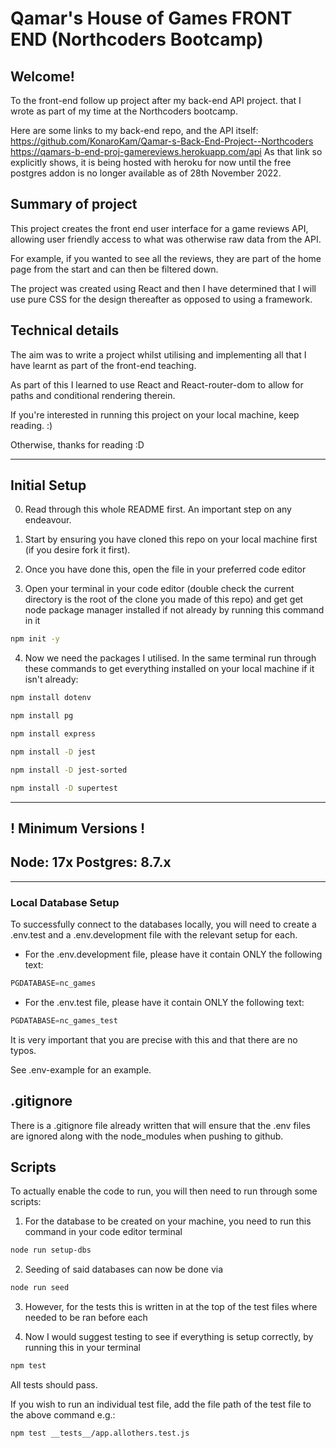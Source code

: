 # Qamar's House of Games FRONT END (Northcoders Bootcamp)

## Welcome!

To the front-end follow up project after my back-end API project. that I wrote as part of my time at the Northcoders bootcamp.

Here are some links to my back-end repo, and the API itself:
https://github.com/KonaroKam/Qamar-s-Back-End-Project--Northcoders
https://qamars-b-end-proj-gamereviews.herokuapp.com/api
As that link so explicitly shows, it is being hosted with heroku for now until the free postgres addon is no longer available as of 28th November 2022.

## Summary of project

This project creates the front end user interface for a game reviews API, allowing user friendly access to what was otherwise raw data from the API.

For example, if you wanted to see all the reviews, they are part of the home page from the start and can then be filtered down.

The project was created using React and then I have determined that I will use pure CSS for the design thereafter as opposed to using a framework.


## Technical details

The aim was to write a project whilst utilising and implementing all that I have learnt as part of the front-end teaching.

As part of this I learned to use React and React-router-dom to allow for paths and conditional rendering therein.

If you're interested in running this project on your local machine, keep reading. :)

Otherwise, thanks for reading :D

----------------------------

## Initial Setup

0. Read through this whole README first. An important step on any endeavour.

1. Start by ensuring you have cloned this repo on your local machine first (if you desire fork it first). 

2. Once you have done this, open the file in your preferred code editor

3. Open your terminal in your code editor (double check the current directory is the root of the clone you made of this repo) and get get node package manager installed if not already by running this command in it
``` bash
npm init -y
```
4. Now we need the packages I utilised. In the same terminal run through these commands to get everything installed on your local machine if it isn't already:
``` bash
npm install dotenv
```
``` bash
npm install pg
```
``` bash
npm install express
```
``` bash
npm install -D jest
```
``` bash
npm install -D jest-sorted
```
``` bash
npm install -D supertest
```
----------------------------
## ! Minimum Versions !

## Node: 17x Postgres: 8.7.x
----------------------------

### Local Database Setup

To successfully connect to the databases locally, you will need to create a .env.test and a .env.development file with the relevant setup for each.

-   For the .env.development file, please have it contain ONLY the following text:
``` js
PGDATABASE=nc_games
```
-   For the .env.test file, please have it contain ONLY the following text:
``` js
PGDATABASE=nc_games_test
``` 
It is very important that you are precise with this and that there are no typos.

See .env-example for an example.

## .gitignore

There is a .gitignore file already written that will ensure that the .env files are ignored along with the node_modules when pushing to github.

## Scripts

To actually enable the code to run, you will then need to run through some scripts:

1. For the database to be created on your machine, you need to run this command in your code editor terminal
``` bash
node run setup-dbs
``` 
2. Seeding of said databases can now be done via
``` bash
node run seed
``` 
3. However, for the tests this is written in at the top of the test files where needed to be ran before each 

4. Now I would suggest testing to see if everything is setup correctly, by running this in your terminal
``` bash
npm test
``` 
All tests should pass.

If you wish to run an individual test file, add the file path of the test file to the above command e.g.:
``` bash
npm test __tests__/app.allothers.test.js 
```
